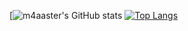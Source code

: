 [![m4aaster's GitHub stats](https://github-readme-stats.vercel.app/api?username=m4aaster&show_icons=true&theme=github_dark)
[![Top Langs](https://github-readme-stats.vercel.app/api/top-langs/?username=m4aaster&theme=github_dark)](https://github.com/m4aaster/github-readme-stats)
